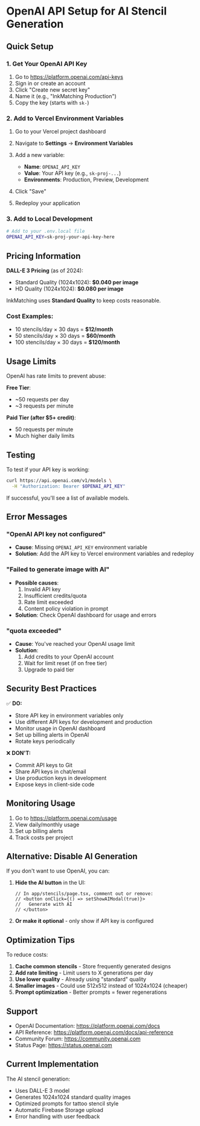 # OpenAI API Setup for AI Stencil Generation

## Quick Setup

### 1. Get Your OpenAI API Key

1. Go to https://platform.openai.com/api-keys
2. Sign in or create an account
3. Click "Create new secret key"
4. Name it (e.g., "InkMatching Production")
5. Copy the key (starts with `sk-`)

### 2. Add to Vercel Environment Variables

1. Go to your Vercel project dashboard
2. Navigate to **Settings** → **Environment Variables**
3. Add a new variable:
   - **Name**: `OPENAI_API_KEY`
   - **Value**: Your API key (e.g., `sk-proj-...`)
   - **Environments**: Production, Preview, Development

4. Click "Save"
5. Redeploy your application

### 3. Add to Local Development

```bash
# Add to your .env.local file
OPENAI_API_KEY=sk-proj-your-api-key-here
```

## Pricing Information

**DALL-E 3 Pricing** (as of 2024):
- Standard Quality (1024x1024): **$0.040 per image**
- HD Quality (1024x1024): **$0.080 per image**

InkMatching uses **Standard Quality** to keep costs reasonable.

### Cost Examples:
- 10 stencils/day × 30 days = **$12/month**
- 50 stencils/day × 30 days = **$60/month**
- 100 stencils/day × 30 days = **$120/month**

## Usage Limits

OpenAI has rate limits to prevent abuse:

**Free Tier**:
- ~50 requests per day
- ~3 requests per minute

**Paid Tier (after $5+ credit)**:
- 50 requests per minute
- Much higher daily limits

## Testing

To test if your API key is working:

```bash
curl https://api.openai.com/v1/models \
  -H "Authorization: Bearer $OPENAI_API_KEY"
```

If successful, you'll see a list of available models.

## Error Messages

### "OpenAI API key not configured"
- **Cause**: Missing `OPENAI_API_KEY` environment variable
- **Solution**: Add the API key to Vercel environment variables and redeploy

### "Failed to generate image with AI"
- **Possible causes**:
  1. Invalid API key
  2. Insufficient credits/quota
  3. Rate limit exceeded
  4. Content policy violation in prompt
- **Solution**: Check OpenAI dashboard for usage and errors

### "quota exceeded"
- **Cause**: You've reached your OpenAI usage limit
- **Solution**: 
  1. Add credits to your OpenAI account
  2. Wait for limit reset (if on free tier)
  3. Upgrade to paid tier

## Security Best Practices

✅ **DO:**
- Store API key in environment variables only
- Use different API keys for development and production
- Monitor usage in OpenAI dashboard
- Set up billing alerts in OpenAI
- Rotate keys periodically

❌ **DON'T:**
- Commit API keys to Git
- Share API keys in chat/email
- Use production keys in development
- Expose keys in client-side code

## Monitoring Usage

1. Go to https://platform.openai.com/usage
2. View daily/monthly usage
3. Set up billing alerts
4. Track costs per project

## Alternative: Disable AI Generation

If you don't want to use OpenAI, you can:

1. **Hide the AI button** in the UI:
   ```tsx
   // In app/stencils/page.tsx, comment out or remove:
   // <button onClick={() => setShowAIModal(true)}>
   //   Generate with AI
   // </button>
   ```

2. **Or make it optional** - only show if API key is configured

## Optimization Tips

To reduce costs:

1. **Cache common stencils** - Store frequently generated designs
2. **Add rate limiting** - Limit users to X generations per day
3. **Use lower quality** - Already using "standard" quality
4. **Smaller images** - Could use 512x512 instead of 1024x1024 (cheaper)
5. **Prompt optimization** - Better prompts = fewer regenerations

## Support

- OpenAI Documentation: https://platform.openai.com/docs
- API Reference: https://platform.openai.com/docs/api-reference
- Community Forum: https://community.openai.com
- Status Page: https://status.openai.com

## Current Implementation

The AI stencil generation:
- Uses DALL-E 3 model
- Generates 1024x1024 standard quality images
- Optimized prompts for tattoo stencil style
- Automatic Firebase Storage upload
- Error handling with user feedback
